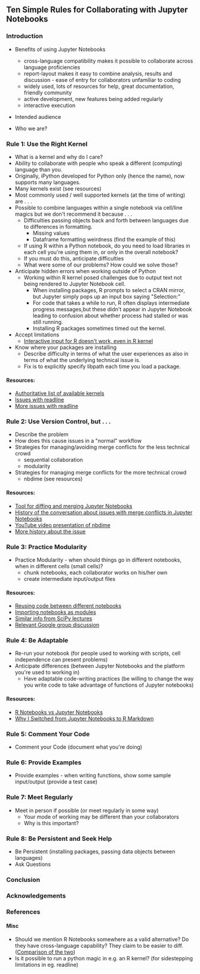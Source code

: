 ## Ten Simple Rules for Collaborating with Jupyter Notebooks

### Introduction

- Benefits of using Jupyter Notebooks
    - cross-language compatibility makes it possible to collaborate across language proficiencies
    - report-layout makes it easy to combine analysis, results and discussion - ease of entry for collaborators unfamiliar to coding
    - widely used, lots of resources for help, great documentation, friendly community
    - active development, new features being added regularly
    - interactive execution
    
 - Intended audience
 
 - Who we are?

### Rule 1: Use the Right Kernel
- What is a kernel and why do I care?
- Ability to collaborate with people who speak a different (computing) language than you.
- Originally, iPython developed for Python only (hence the name), now supports many languages.
-  Many kernels exist (see resources)
- Most commonly used / well supported kernels (at the time of writing) are . . . 
- Possible to combine languages within a single notebook via cell/line magics but we don't recommend it because . . . 
    - Difficulties passing objects back and forth between languages due to differences in formatting. 
        - Missing values 
        - Dataframe formatting weirdness (find the example of this)
    - If using R within a Python notebook, do you need to load libraries in each cell you're using them in, or only in the overall notebook?
    - If you must do this, anticipate difficulties
    - What were some of our problems? How could we solve those?
- Anticipate hidden errors when working outside of Python
    - Working within R kernel posed challenges due to output text not being rendered to Jupyter Notebook cell.
        - When installing packages, R prompts to select a CRAN mirror, but Jupyter simply pops up an input box saying "Selection:"
        - For code that takes a while to run, R often displays intermediate progress messages,but these didn't appear in Jupyter Notebook
          leading to confusion about whether process had stalled or was still running.
        - Installing R packages sometimes timed out the kernel.
- Accept limitations
    - [Interactive input for R doesn't work, even in R kernel](https://stackoverflow.com/questions/38466438/readline-in-jupyter-irkernel)
- Know where your packages are installing
    - Describe difficulty in terms of what the user experiences as also in terms of what the underlying technical issue is. 
    - Fix is to explicitly specify libpath each time you load a package.

#### Resources:
- [Authoritative list of available kernels](https://github.com/jupyter/jupyter/wiki/Jupyter-kernels)
- [Issues with readline](https://github.com/IRkernel/IRkernel/issues/199)
- [More issues with readline](https://github.com/IRkernel/IRkernel/pull/452)

### Rule 2: Use Version Control, but . . . 
- Describe the problem
- How does this cause issues in a "normal" workflow
- Strategies for managing/avoiding merge conflicts for the less technical crowd
    - sequential collaboration
    - modularity
- Strategies for managing merge conflicts for the more technical crowd
    - nbdime (see resources)

#### Resources:
- [Tool for diffing and merging Jupyter Notebooks](http://nbdime.readthedocs.io/en/latest/)
- [History of the conversation about issues with merge conflicts in Jupyter Notebooks](https://github.com/jupyter/nbdime/issues?utf8=%E2%9C%93&q=is%3Aissue%20merge%20conflicts%20)
- [YouTube video presentation of nbdime](https://www.youtube.com/watch?v=tKAmwC8ay8E)
- [More history about the issue](https://stackoverflow.com/questions/18734739/using-ipython-notebooks-under-version-control)

### Rule 3: Practice Modularity
- Practice Modularity - when should things go in different notebooks, when in different cells (small cells)?
    - chunk notebooks, each collaborator works on his/her own
    - create intermediate input/output files
    
#### Resources:
   - [Reusing code between different notebooks](https://stackoverflow.com/questions/16966280/reusing-code-from-different-ipython-notebooks)
   - [Importing notebooks as modules](http://jupyter-notebook.readthedocs.io/en/latest/examples/Notebook/Importing%20Notebooks.html)
   - [Similar info from SciPy lectures](http://www.scipy-lectures.org/intro/language/reusing_code.html)
   - [Relevant Google group discussion](https://groups.google.com/forum/#!topic/jupyter/V2knsyBCUYU)

### Rule 4: Be Adaptable
- Re-run your notebook (for people used to working with scripts, cell independence can present problems)
- Anticipate differences (between Jupyter Notebooks and the platform you're used to working in)
    - Have adaptable code-writing practices (be willing to change the way you write code to take advantage of functions of Jupyter notebooks)
    
#### Resources:
- [R Notebooks vs Jupyter Notebooks](https://www.datacamp.com/community/blog/jupyter-notebook-r#gs.JyqiRr0)
- [Why I Switched from Jupyter Notebooks to R Markdown](http://danielphadley.com/Jupyter-to-Rmarkdown/)

### Rule 5: Comment Your Code
- Comment your Code (document what you're doing)

### Rule 6: Provide Examples
- Provide examples - when writing functions, show some sample input/output (provide a test case)
    
### Rule 7: Meet Regularly
- Meet in person if possible (or meet regularly in some way)
    - Your mode of working may be different than your collaborators  
    - Why is this important?

### Rule 8: Be Persistent and Seek Help
- Be Persistent  (installing packages, passing data objects between languages)
- Ask Questions  
    
### Conclusion

### Acknowledgements

### References
    
#### Misc
- Should we mention R Notebooks somewhere as a valid alternative? Do they have cross-language capability? They claim to be easier to diff. ([Comparison of the two](http://minimaxir.com/2017/06/r-notebooks/))
- Is it possible to run a python magic in e.g. an R kernel? (for sidestepping limitations in eg. readline)

    


